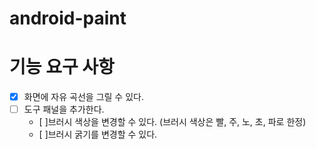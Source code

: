 # android-paint

# 기능 요구 사항
- [x] 화면에 자유 곡선을 그릴 수 있다.
- [ ] 도구 패널을 추가한다.
  - [ ]브러시 색상을 변경할 수 있다. (브러시 색상은 빨, 주, 노, 초, 파로 한정)
  - [ ]브러시 굵기를 변경할 수 있다.
